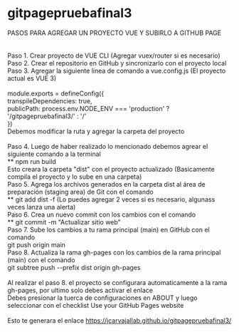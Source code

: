 # gitpagepruebafinal3
PASOS PARA AGREGAR UN PROYECTO VUE Y SUBIRLO A GITHUB PAGE
<br/>
<br/>
<br/>
Paso 1. Crear proyecto de VUE CLI (Agregar vuex/router si es necesario)
<br/>
Paso 2. Crear el repositorio en GitHub y sincronizarlo con el proyecto local
<br/>
Paso 3. Agregar la siguiente linea de comando a vue.config.js (El proyecto actual es VUE 3)
<br/>
<br/>
module.exports = defineConfig({
<br/>
  transpileDependencies: true,
  <br/>
  publicPath: process.env.NODE_ENV === 'production' ? '/gitpagepruebafinal3/' : '/'
  <br/>
})
<br/>
Debemos modificar la ruta y agregar la carpeta del proyecto
<br/>
<br/>
Paso 4. Luego de haber realizado lo mencionado debemos agrear el siguiente comando a la terminal
<br/>
**  npm run build
<br/>
Esto creara la carpeta "dist" con el proyecto actualizado (Basicamente compila el proyecto y lo sube en una carpeta)
<br/>
Paso 5. Agrega los archivos generados en la carpeta dist al área de preparación (staging area) de Git con el comando 
<br/>
**  git add dist -f (Lo puedes agregar 2 veces si es necesario, algunass veces lanza una alerta)
<br/>
Paso 6. Crea un nuevo commit con los cambios con el comando 
<br/>
**  git commit -m "Actualizar sitio web"
<br/>
Paso 7. Sube los cambios a tu rama principal (main) en GitHub con el comando 
<br/>
git push origin main
<br/>
Paso 8. Actualiza la rama gh-pages con los cambios de la rama principal (main) con el comando 
<br/>
git subtree push --prefix dist origin gh-pages
<br/>
<br/>
Al realizar el paso 8. el proyecto se configurara automaticamente a la rama gh-pages, por ultimo solo debes activar el enlace
<br/>
Debes presionar la tuerca de configuraciones en ABOUT y luego seleccionar con el checklist Use your GitHub Pages website
<br/>
<br/>
Esto te generara el enlace https://jcarvajallab.github.io/gitpagepruebafinal3/
